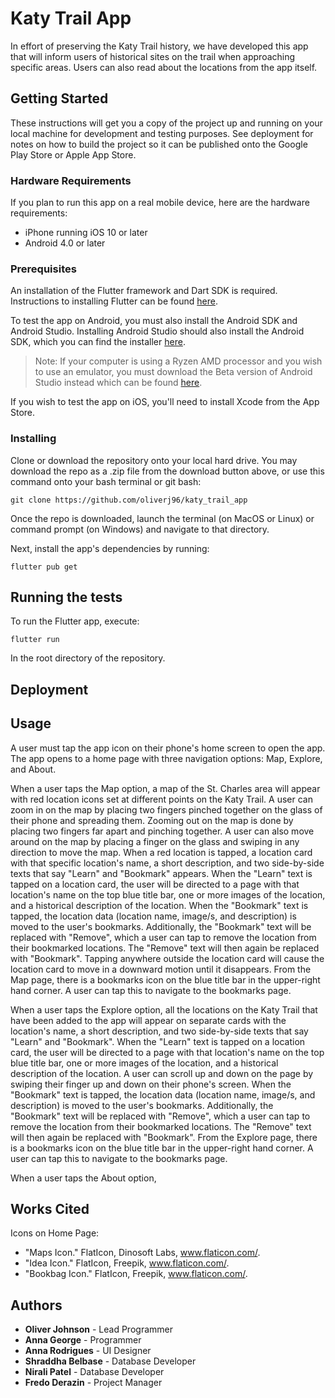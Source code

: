 # Katy Trail App

In effort of preserving the Katy Trail history, we have developed this app that will inform users of historical sites on the trail when approaching specific areas. Users can also read about the locations from the app itself.

## Getting Started

These instructions will get you a copy of the project up and running on your local machine for development and testing purposes. See deployment for notes on how to build the project so it can be published onto the Google Play Store or Apple App Store.

### Hardware Requirements

If you plan to run this app on a real mobile device, here are the hardware requirements:
- iPhone running iOS 10 or later
- Android 4.0 or later

### Prerequisites

An installation of the Flutter framework and Dart SDK is required. Instructions to installing Flutter can be found [here](https://flutter.dev/docs/get-started/install).

To test the app on Android, you must also install the Android SDK and Android Studio. Installing Android Studio should also install the Android SDK, which you can find the installer [here](https://developer.android.com/studio).

> Note: If your computer is using a Ryzen AMD processor and you wish to use an emulator, you must download the Beta version of Android Studio instead which can be found [here](https://developer.android.com/studio/preview).

If you wish to test the app on iOS, you'll need to install Xcode from the App Store.

### Installing

Clone or download the repository onto your local hard drive. You may download the repo as a .zip file from the download button above, or use this command onto your bash terminal or git bash:
```
git clone https://github.com/oliverj96/katy_trail_app
```
Once the repo is downloaded, launch the terminal (on MacOS or Linux) or command prompt (on Windows) and navigate to that directory.

Next, install the app's dependencies by running:
```
flutter pub get
```

## Running the tests

To run the Flutter app, execute:
```
flutter run
```
In the root directory of the repository.

## Deployment


## Usage

A user must tap the app icon on their phone's home screen to open the app. 
The app opens to a home page with three navigation options: Map, Explore, and About.

When a user taps the Map option, a map of the St. Charles area will appear with red location icons set at different points on the Katy Trail. A user can zoom in on the map by placing two fingers pinched together on the glass of their phone and spreading them. Zooming out on the map is done by placing two fingers far apart and pinching together. A user can also move around on the map by placing a finger on the glass and swiping in any direction to move the map. When a red location is tapped, a location card with that specific location's name, a short description, and two side-by-side texts that say "Learn" and "Bookmark" appears. When the "Learn" text is tapped on a location card, the user will be directed to a page with that location's name on the top blue title bar, one or more images of the location, and a historical description of the location. When the "Bookmark" text is tapped, the location data (location name, image/s, and description) is moved to the user's bookmarks. Additionally, the "Bookmark" text will be replaced with "Remove", which a user can tap to remove the location from their bookmarked locations. The "Remove" text will then again be replaced with "Bookmark". Tapping anywhere outside the location card will cause the location card to move in a downward motion until it disappears. From the Map page, there is a bookmarks icon on the blue title bar in the upper-right hand corner. A user can tap this to navigate to the bookmarks page. 

When a user taps the Explore option, all the locations on the Katy Trail that have been added to the app will appear on separate cards with the location's name, a short description, and two side-by-side texts that say "Learn" and "Bookmark". When the "Learn" text is tapped on a location card, the user will be directed to a page with that location's name on the top blue title bar, one or more images of the location, and a historical description of the location. A user can scroll up and down on the page by swiping their finger up and down on their phone's screen. When the "Bookmark" text is tapped, the location data (location name, image/s, and description) is moved to the user's bookmarks. Additionally, the "Bookmark" text will be replaced with "Remove", which a user can tap to remove the location from their bookmarked locations. The "Remove" text will then again be replaced with "Bookmark". From the Explore page, there is a bookmarks icon on the blue title bar in the upper-right hand corner. A user can tap this to navigate to the bookmarks page.

When a user taps the About option, 

## Works Cited 

Icons on Home Page:

- "Maps Icon." FlatIcon, Dinosoft Labs, www.flaticon.com/.
- "Idea Icon." FlatIcon, Freepik, www.flaticon.com/.
- "Bookbag Icon." FlatIcon, Freepik, www.flaticon.com/.

## Authors
- **Oliver Johnson** - Lead Programmer
- **Anna George** - Programmer
- **Anna Rodrigues** - UI Designer
- **Shraddha Belbase** - Database Developer
- **Nirali Patel** - Database Developer
- **Fredo Derazin** - Project Manager
